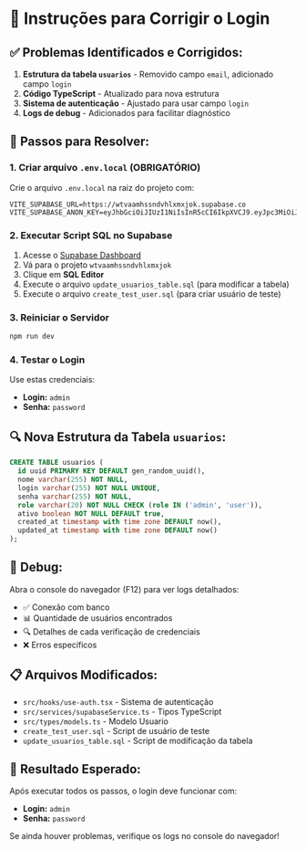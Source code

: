 # 🔧 Instruções para Corrigir o Login

## ✅ **Problemas Identificados e Corrigidos:**

1. **Estrutura da tabela `usuarios`** - Removido campo `email`, adicionado campo `login`
2. **Código TypeScript** - Atualizado para nova estrutura
3. **Sistema de autenticação** - Ajustado para usar campo `login`
4. **Logs de debug** - Adicionados para facilitar diagnóstico

## 🚀 **Passos para Resolver:**

### **1. Criar arquivo `.env.local`** (OBRIGATÓRIO)
Crie o arquivo `.env.local` na raiz do projeto com:
```env
VITE_SUPABASE_URL=https://wtvaamhssndvhlxmxjok.supabase.co
VITE_SUPABASE_ANON_KEY=eyJhbGciOiJIUzI1NiIsInR5cCI6IkpXVCJ9.eyJpc3MiOiJzdXBhYmFzZSIsInJlZiI6Ind0dmFhbWhzc25kdmhseG14am9rIiwicm9sZSI6ImFub24iLCJpYXQiOjE3NTczNDU5MjksImV4cCI6MjA3MjkyMTkyOX0.Vq3sGLCiJjTFC3KGiGfUtYHCV3gba4wmI_GAZ6QWxIA
```

### **2. Executar Script SQL no Supabase**
1. Acesse o [Supabase Dashboard](https://supabase.com/dashboard)
2. Vá para o projeto `wtvaamhssndvhlxmxjok`
3. Clique em **SQL Editor**
4. Execute o arquivo `update_usuarios_table.sql` (para modificar a tabela)
5. Execute o arquivo `create_test_user.sql` (para criar usuário de teste)

### **3. Reiniciar o Servidor**
```bash
npm run dev
```

### **4. Testar o Login**
Use estas credenciais:
- **Login:** `admin`
- **Senha:** `password`

## 🔍 **Nova Estrutura da Tabela `usuarios`:**

```sql
CREATE TABLE usuarios (
  id uuid PRIMARY KEY DEFAULT gen_random_uuid(),
  nome varchar(255) NOT NULL,
  login varchar(255) NOT NULL UNIQUE,
  senha varchar(255) NOT NULL,
  role varchar(20) NOT NULL CHECK (role IN ('admin', 'user')),
  ativo boolean NOT NULL DEFAULT true,
  created_at timestamp with time zone DEFAULT now(),
  updated_at timestamp with time zone DEFAULT now()
);
```

## 🐛 **Debug:**
Abra o console do navegador (F12) para ver logs detalhados:
- ✅ Conexão com banco
- 📊 Quantidade de usuários encontrados
- 🔍 Detalhes de cada verificação de credenciais
- ❌ Erros específicos

## 📋 **Arquivos Modificados:**
- `src/hooks/use-auth.tsx` - Sistema de autenticação
- `src/services/supabaseService.ts` - Tipos TypeScript
- `src/types/models.ts` - Modelo Usuario
- `create_test_user.sql` - Script de usuário de teste
- `update_usuarios_table.sql` - Script de modificação da tabela

## 🎯 **Resultado Esperado:**
Após executar todos os passos, o login deve funcionar com:
- **Login:** `admin`
- **Senha:** `password`

Se ainda houver problemas, verifique os logs no console do navegador!
